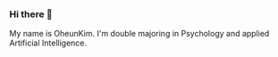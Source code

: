 ### Hi there 👋

My name is OheunKim. I'm double majoring in Psychology and applied Artificial Intelligence.
